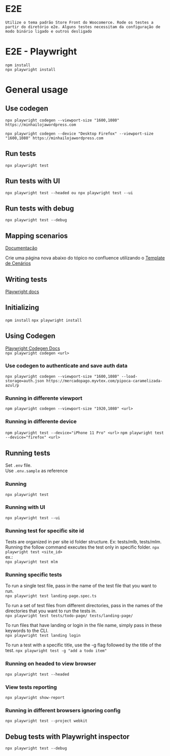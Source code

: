 # E2E

```Utilize o tema padrão Store Front do Woocomerce. Rode os testes a partir do diretório e2e. Alguns testes necessitam da configuração de modo binário ligado e outros desligado```

# E2E - Playwright

`npm install`  
`npx playwright install`

# General usage

## Use codegen
```npx playwright codegen --viewport-size "1600,1080" https://minhailojawordpress.com```  

```npx playwright codegen --device "Desktop Firefox" --viewport-size "1600,1080" https://minhailojawordpress.com```

## Run tests
```npx playwright test```

## Run tests with UI
```npx playwright test --headed ou npx playwright test --ui```

## Run tests with debug
```npx playwright test --debug```

## Mapping scenarios
[Documentação](https://mercadolibre.atlassian.net/wiki/spaces/PLU/pages/2594342358/Cen+rios+de+Testes+E2E)  

Crie uma página nova abaixo do tópico no confluence utilizando o [Template de Cenários](https://mercadolibre.atlassian.net/wiki/spaces/PLU/pages/2493286807/Template+de+cen+rios+E2E)

## Writing tests
[Playwright docs](https://playwright.dev/docs/writing-tests)

## Initializing
`npm install`
`npx playwright install`

## Using Codegen
[Playwright Codegen Docs](https://playwright.dev/docs/codegen-intro)  
```npx playwright codegen <url>```

### Use codegen to authenticate and save auth data
```npx playwright codegen --viewport-size "1600,1080" --load-storage=auth.json https://mercadopago.myvtex.com/pipoca-caramelizada-azul/p```

### Running in differente viewport
```npm playwright codegen --viewport-size "1920,1080" <url>```

### Running in differente device
```npm playwright test --device="iPhone 11 Pro" <url>```
```npm playwright test --device="firefox" <url>```

## Running tests
Set `.env` file.  
Use `.env.sample` as reference  

### Running
```npx playwright test```

### Running with UI
```npx playwright test --ui```

### Running test for specific site id
Tests are organized in per site id folder structure. Ex: tests/mlb, tests/mlm.  
Running the follow command executes the test only in specific folder.
`npx playwright test <site_id>`  
ex.:  
`npx playwright test mlm`

### Running specific tests
To run a single test file, pass in the name of the test file that you want to run.  
```npx playwright test landing-page.spec.ts```  

To run a set of test files from different directories, pass in the names of the directories that you want to run the tests in.   
```npx playwright test tests/todo-page/ tests/landing-page/```  

To run files that have landing or login in the file name, simply pass in these keywords to the CLI.  
```npx playwright test landing login```  

To run a test with a specific title, use the -g flag followed by the title of the test.
```npx playwright test -g "add a todo item"```  

### Running on headed to view browser
```npx playwright test --headed```

### View tests reporting
```npx playwright show-report```

### Running in different browsers ignoring config
```npx playwright test --project webkit```

## Debug tests with Playwright inspector
```npx playwright test --debug```
